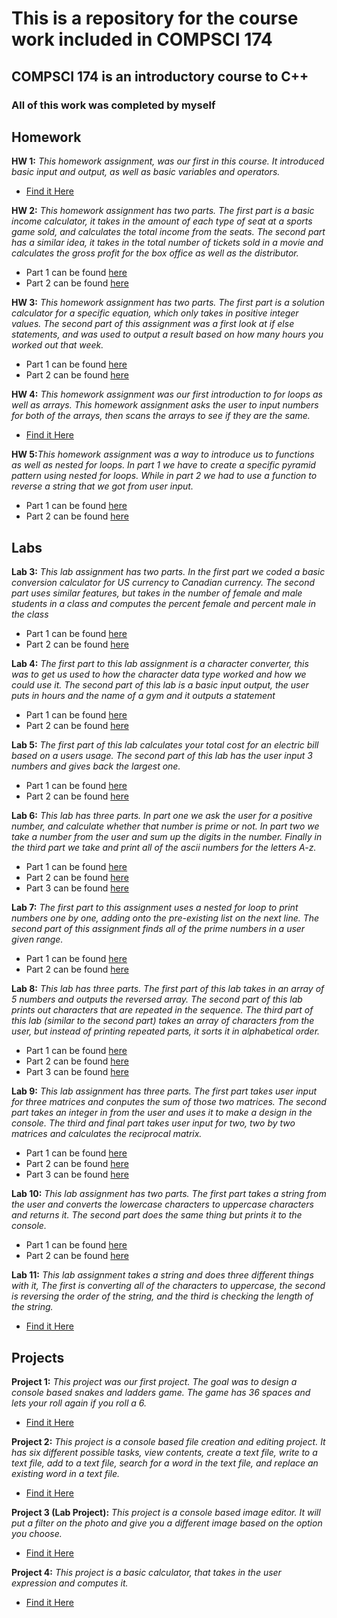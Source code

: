 # This is a repository for the course work included in COMPSCI 174

## COMPSCI 174 is an introductory course to C++

### All of this work was completed by myself

## Homework
**HW 1:** _This homework assignment, was our first in this course. It introduced basic input and output, as well as basic variables and operators._ 

- [Find it Here](https://github.com/JMMyhre/COMPSCI-174-Assignments/blob/gh-pages/hw1.cpp)

**HW 2:** _This homework assignment has two parts. The first part is a basic income calculator, it takes in the amount of each type of seat at a sports game sold, and calculates the total income from the seats. The second part has a similar idea, it takes in the total number of tickets sold in a movie and calculates the gross profit for the box office as well as the distributor._ 
- Part 1 can be found [here](https://github.com/JMMyhre/COMPSCI-174-Assignments/blob/gh-pages/hw2_problem1.cpp)
- Part 2 can be found [here](https://github.com/JMMyhre/COMPSCI-174-Assignments/blob/gh-pages/hw2_problem2.cpp)

**HW 3:** _This homework assignment has two parts. The first part is a solution calculator for a specific equation, which only takes in positive integer values. The second part of this assignment was a first look at if else statements, and was used to output a result based on how many hours you worked out that week._
- Part 1 can be found [here](https://github.com/JMMyhre/COMPSCI-174-Assignments/blob/gh-pages/hw3_problem1.cpp)
- Part 2 can be found [here](https://github.com/JMMyhre/COMPSCI-174-Assignments/blob/gh-pages/hw3_problem2.cpp)

**HW 4:** _This homework assignment was our first introduction to for loops as well as arrays. This homework assignment asks the user to input numbers for both of the arrays, then scans the arrays to see if they are the same._
- [Find it Here](https://github.com/JMMyhre/COMPSCI-174-Assignments/blob/gh-pages/hw4.cpp)

**HW 5:**_This homework assignment was a way to introduce us to functions as well as nested for loops. In part 1 we have to create a specific pyramid pattern using nested for loops. While in part 2 we had to use a function to reverse a string that we got from user input._
- Part 1 can be found [here](https://github.com/JMMyhre/COMPSCI-174-Assignments/blob/gh-pages/hw5_problem1.cpp)
- Part 2 can be found [here](https://github.com/JMMyhre/COMPSCI-174-Assignments/blob/gh-pages/hw5_problem2.cpp)

## Labs

**Lab 3:** _This lab assignment has two parts. In the first part we coded a basic conversion calculator for US currency to Canadian currency. The second part uses similar features, but takes in the number of female and male students in a class and computes the percent female and percent male in the class_
- Part 1 can be found [here](https://github.com/JMMyhre/COMPSCI-174-Assignments/blob/gh-pages/lab3_task1.cpp)
- Part 2 can be found [here](https://github.com/JMMyhre/COMPSCI-174-Assignments/blob/gh-pages/lab3_task2.cpp)

**Lab 4:** _The first part to this lab assignment is a character converter, this was to get us used to how the character data type worked and how we could use it. The second part of this lab is a basic input output, the user puts in hours and the name of a gym and it outputs a statement_
- Part 1 can be found [here](https://github.com/JMMyhre/COMPSCI-174-Assignments/blob/gh-pages/lab4_task1.cpp)
- Part 2 can be found [here](https://github.com/JMMyhre/COMPSCI-174-Assignments/blob/gh-pages/lab4_task2.cpp)

**Lab 5:** _The first part of this lab calculates your total cost for an electric bill based on a users usage. The second part of this lab has the user input 3 numbers and gives back the largest one._
- Part 1 can be found [here](https://github.com/JMMyhre/COMPSCI-174-Assignments/blob/gh-pages/lab5_task1.cpp)
- Part 2 can be found [here](https://github.com/JMMyhre/COMPSCI-174-Assignments/blob/gh-pages/lab5_task2.cpp) 

**Lab 6:** _This lab has three parts. In part one we ask the user for a positive number, and calculate whether that number is prime or not. In part two we take a number from the user and sum up the digits in the number. Finally in the third part we take and print all of the ascii numbers for the letters A-z._
- Part 1 can be found [here](https://github.com/JMMyhre/COMPSCI-174-Assignments/blob/gh-pages/lab6_task1.cpp)
- Part 2 can be found [here](https://github.com/JMMyhre/COMPSCI-174-Assignments/blob/gh-pages/lab6_task2.cpp)
- Part 3 can be found [here](https://github.com/JMMyhre/COMPSCI-174-Assignments/blob/gh-pages/lab6_task3.cpp) 

**Lab 7:** _The first part to this assignment uses a nested for loop to print numbers one by one, adding onto the pre-existing list on the next line. The second part of this assignment finds all of the prime numbers in a user given range._
- Part 1 can be found [here](https://github.com/JMMyhre/COMPSCI-174-Assignments/blob/gh-pages/lab7_task1.cpp)
- Part 2 can be found [here](https://github.com/JMMyhre/COMPSCI-174-Assignments/blob/gh-pages/lab7_task2.cpp) 

**Lab 8:** _This lab has three parts. The first part of this lab takes in an array of 5 numbers and outputs the reversed array. The second part of this lab prints out characters that are repeated in the sequence. The third part of this lab (similar to the second part) takes an array of characters from the user, but instead of printing repeated parts, it sorts it in alphabetical order._
- Part 1 can be found [here](https://github.com/JMMyhre/COMPSCI-174-Assignments/blob/gh-pages/lab8_task1.cpp)
- Part 2 can be found [here](https://github.com/JMMyhre/COMPSCI-174-Assignments/blob/gh-pages/lab8_task2.cpp)
- Part 3 can be found [here](https://github.com/JMMyhre/COMPSCI-174-Assignments/blob/gh-pages/lab8_task3.cpp)
  
**Lab 9:** _This lab assignment has three parts. The first part takes user input for three matrices and conputes the sum of those two matrices. The second part takes an integer in from the user and uses it to make a design in the console. The third and final part takes user input for two, two by two matrices and calculates the reciprocal matrix._
- Part 1 can be found [here](https://github.com/JMMyhre/COMPSCI-174-Assignments/blob/gh-pages/lab9_task1.cpp)
- Part 2 can be found [here](https://github.com/JMMyhre/COMPSCI-174-Assignments/blob/gh-pages/lab9_task2.cpp)
- Part 3 can be found [here](https://github.com/JMMyhre/COMPSCI-174-Assignments/blob/gh-pages/lab9_task3.cpp)  

**Lab 10:** _This lab assignment has two parts. The first part takes a string from the user and converts the lowercase characters to uppercase characters and returns it. The second part does the same thing but prints it to the console._
- Part 1 can be found [here](https://github.com/JMMyhre/COMPSCI-174-Assignments/blob/gh-pages/lab10_task1.cpp)
- Part 2 can be found [here](https://github.com/JMMyhre/COMPSCI-174-Assignments/blob/gh-pages/lab10_task2.cpp) 

**Lab 11:** _This lab assignment takes a string and does three different things with it, The first is converting all of the characters to uppercase, the second is reversing the order of the string, and the third is checking the length of the string._
- [Find it Here](https://github.com/JMMyhre/COMPSCI-174-Assignments/blob/gh-pages/lab11.cpp)


## Projects

**Project 1:** _This project was our first project. The goal was to design a console based snakes and ladders game. The game has 36 spaces and lets your roll again if you roll a 6._
- [Find it Here](https://github.com/JMMyhre/COMPSCI-174-Assignments/blob/gh-pages/project1.cpp)

**Project 2:** _This project is a console based file creation and editing project. It has six different possible tasks, view contents, create a text file, write to a text file, add to a text file, search for a word in the text file, and replace an existing word in a text file._
- [Find it Here](https://github.com/JMMyhre/COMPSCI-174-Assignments/blob/gh-pages/project2.cpp)

**Project 3 (Lab Project):** _This project is a console based image editor. It will put a filter on the photo and give you a different image based on the option you choose._
- [Find it Here](https://github.com/JMMyhre/COMPSCI-174-Assignments/blob/gh-pages/lab_project.cpp)

**Project 4:** _This project is a basic calculator, that takes in the user expression and computes it._
- [Find it Here](https://github.com/JMMyhre/COMPSCI-174-Assignments/blob/gh-pages/project4.cpp)
